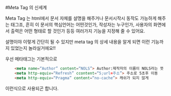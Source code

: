 #Meta Tag 의 신세계

Meta Tag 는 html에서 문서 자체를 설명을 해주거나 문서시작시 동작도 가능하게 해주는 태그죠, 흔히 이 문서의 핵심언어는 어떤것인가, 작성자는 누구인가, 사용자의 화면에서 출력은 어떤 형태로 할 것인가 등등 여러가지 기능을 지정해 줄 수 있어요.

설명이야 이렇게 간단히 될 수 있지만 meta tag 의 상세 내용을 알게 되면 이런 기능까지 있었는지 놀라실거에요!!

우선 메타태그는 기본적으로

```html
	<meta name=“Author” content=“NOLS”> Author:제작자의 이름이 NOLS라는 뜻
	<meta http-equiv=“Refresh” ccontent=“5;url=주소”> 주소로 5초후 이동
	<meta http-equiv=“Pragma” content=“no-cache”> 캐쉬가 되지 않게
```

이런식으로 사용되곤 합니다.